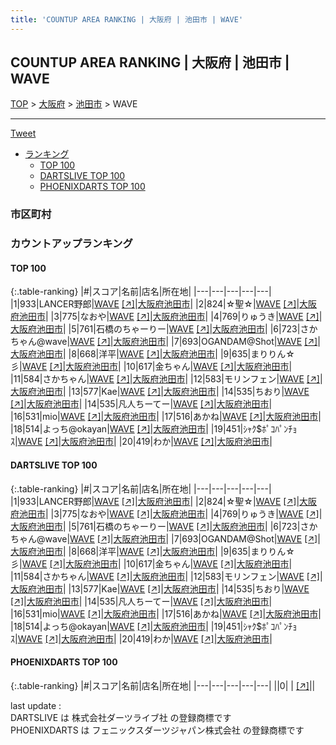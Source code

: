 ```yaml
---
title: 'COUNTUP AREA RANKING | 大阪府 | 池田市 | WAVE'
---
```

## COUNTUP AREA RANKING | 大阪府 | 池田市 | WAVE

[TOP](/darts/rank/) > [大阪府](/darts/rank/大阪府/) > [池田市](/darts/rank/大阪府/池田市/) > WAVE

___

<a href="https://twitter.com/share?ref_src=twsrc%5Etfw" data-text="COUNTUP AREA RANKING | 大阪府池田市WAVE" class="twitter-share-button" data-hashtags="DARTSLIVE,PHOENIXDARTS,darts,ダーツ" data-show-count="false">Tweet</a>

* [ランキング](#カウントアップランキング)
    * [TOP 100](#top-100)
    * [DARTSLIVE TOP 100](#dartslive-top-100)
    * [PHOENIXDARTS TOP 100](#phoenixdarts-top-100)

### 市区町村

<ul>

</ul>

### カウントアップランキング

#### TOP 100



{:.table-ranking}
|#|スコア|名前|店名|所在地|
|---|---|---|---|---|
|1|933|<span class="rank-name-dl">LANCER野郎</span>|<a href="/darts/rank/shops/8ebf30ed513158af58d385ea46352d8f.html">WAVE</a> <a href="https://search.dartslive.com/jp/shop/8ebf30ed513158af58d385ea46352d8f">[↗]</a>|<a href="/darts/rank/大阪府/池田市">大阪府池田市</a>|
|2|824|<span class="rank-name-dl">☆聖☆</span>|<a href="/darts/rank/shops/8ebf30ed513158af58d385ea46352d8f.html">WAVE</a> <a href="https://search.dartslive.com/jp/shop/8ebf30ed513158af58d385ea46352d8f">[↗]</a>|<a href="/darts/rank/大阪府/池田市">大阪府池田市</a>|
|3|775|<span class="rank-name-dl">なおや</span>|<a href="/darts/rank/shops/8ebf30ed513158af58d385ea46352d8f.html">WAVE</a> <a href="https://search.dartslive.com/jp/shop/8ebf30ed513158af58d385ea46352d8f">[↗]</a>|<a href="/darts/rank/大阪府/池田市">大阪府池田市</a>|
|4|769|<span class="rank-name-dl">りゅうき</span>|<a href="/darts/rank/shops/8ebf30ed513158af58d385ea46352d8f.html">WAVE</a> <a href="https://search.dartslive.com/jp/shop/8ebf30ed513158af58d385ea46352d8f">[↗]</a>|<a href="/darts/rank/大阪府/池田市">大阪府池田市</a>|
|5|761|<span class="rank-name-dl">石橋のちゃーりー</span>|<a href="/darts/rank/shops/8ebf30ed513158af58d385ea46352d8f.html">WAVE</a> <a href="https://search.dartslive.com/jp/shop/8ebf30ed513158af58d385ea46352d8f">[↗]</a>|<a href="/darts/rank/大阪府/池田市">大阪府池田市</a>|
|6|723|<span class="rank-name-dl">さかちゃん@wave</span>|<a href="/darts/rank/shops/8ebf30ed513158af58d385ea46352d8f.html">WAVE</a> <a href="https://search.dartslive.com/jp/shop/8ebf30ed513158af58d385ea46352d8f">[↗]</a>|<a href="/darts/rank/大阪府/池田市">大阪府池田市</a>|
|7|693|<span class="rank-name-dl">OGANDAM@Shot</span>|<a href="/darts/rank/shops/8ebf30ed513158af58d385ea46352d8f.html">WAVE</a> <a href="https://search.dartslive.com/jp/shop/8ebf30ed513158af58d385ea46352d8f">[↗]</a>|<a href="/darts/rank/大阪府/池田市">大阪府池田市</a>|
|8|668|<span class="rank-name-dl">洋平</span>|<a href="/darts/rank/shops/8ebf30ed513158af58d385ea46352d8f.html">WAVE</a> <a href="https://search.dartslive.com/jp/shop/8ebf30ed513158af58d385ea46352d8f">[↗]</a>|<a href="/darts/rank/大阪府/池田市">大阪府池田市</a>|
|9|635|<span class="rank-name-dl">まりりん☆彡</span>|<a href="/darts/rank/shops/8ebf30ed513158af58d385ea46352d8f.html">WAVE</a> <a href="https://search.dartslive.com/jp/shop/8ebf30ed513158af58d385ea46352d8f">[↗]</a>|<a href="/darts/rank/大阪府/池田市">大阪府池田市</a>|
|10|617|<span class="rank-name-dl">金ちゃん</span>|<a href="/darts/rank/shops/8ebf30ed513158af58d385ea46352d8f.html">WAVE</a> <a href="https://search.dartslive.com/jp/shop/8ebf30ed513158af58d385ea46352d8f">[↗]</a>|<a href="/darts/rank/大阪府/池田市">大阪府池田市</a>|
|11|584|<span class="rank-name-dl">さかちゃん</span>|<a href="/darts/rank/shops/8ebf30ed513158af58d385ea46352d8f.html">WAVE</a> <a href="https://search.dartslive.com/jp/shop/8ebf30ed513158af58d385ea46352d8f">[↗]</a>|<a href="/darts/rank/大阪府/池田市">大阪府池田市</a>|
|12|583|<span class="rank-name-dl">モリンフェン</span>|<a href="/darts/rank/shops/8ebf30ed513158af58d385ea46352d8f.html">WAVE</a> <a href="https://search.dartslive.com/jp/shop/8ebf30ed513158af58d385ea46352d8f">[↗]</a>|<a href="/darts/rank/大阪府/池田市">大阪府池田市</a>|
|13|577|<span class="rank-name-dl">Kae</span>|<a href="/darts/rank/shops/8ebf30ed513158af58d385ea46352d8f.html">WAVE</a> <a href="https://search.dartslive.com/jp/shop/8ebf30ed513158af58d385ea46352d8f">[↗]</a>|<a href="/darts/rank/大阪府/池田市">大阪府池田市</a>|
|14|535|<span class="rank-name-dl">ちおり</span>|<a href="/darts/rank/shops/8ebf30ed513158af58d385ea46352d8f.html">WAVE</a> <a href="https://search.dartslive.com/jp/shop/8ebf30ed513158af58d385ea46352d8f">[↗]</a>|<a href="/darts/rank/大阪府/池田市">大阪府池田市</a>|
|14|535|<span class="rank-name-dl">凡人ちーてー</span>|<a href="/darts/rank/shops/8ebf30ed513158af58d385ea46352d8f.html">WAVE</a> <a href="https://search.dartslive.com/jp/shop/8ebf30ed513158af58d385ea46352d8f">[↗]</a>|<a href="/darts/rank/大阪府/池田市">大阪府池田市</a>|
|16|531|<span class="rank-name-dl">mio</span>|<a href="/darts/rank/shops/8ebf30ed513158af58d385ea46352d8f.html">WAVE</a> <a href="https://search.dartslive.com/jp/shop/8ebf30ed513158af58d385ea46352d8f">[↗]</a>|<a href="/darts/rank/大阪府/池田市">大阪府池田市</a>|
|17|516|<span class="rank-name-dl">あかね</span>|<a href="/darts/rank/shops/8ebf30ed513158af58d385ea46352d8f.html">WAVE</a> <a href="https://search.dartslive.com/jp/shop/8ebf30ed513158af58d385ea46352d8f">[↗]</a>|<a href="/darts/rank/大阪府/池田市">大阪府池田市</a>|
|18|514|<span class="rank-name-dl">よっち@okayan</span>|<a href="/darts/rank/shops/8ebf30ed513158af58d385ea46352d8f.html">WAVE</a> <a href="https://search.dartslive.com/jp/shop/8ebf30ed513158af58d385ea46352d8f">[↗]</a>|<a href="/darts/rank/大阪府/池田市">大阪府池田市</a>|
|19|451|<span class="rank-name-dl">ｼｬｸ$ﾎﾟｺﾊﾟﾝﾁｮｽ</span>|<a href="/darts/rank/shops/8ebf30ed513158af58d385ea46352d8f.html">WAVE</a> <a href="https://search.dartslive.com/jp/shop/8ebf30ed513158af58d385ea46352d8f">[↗]</a>|<a href="/darts/rank/大阪府/池田市">大阪府池田市</a>|
|20|419|<span class="rank-name-dl">わか</span>|<a href="/darts/rank/shops/8ebf30ed513158af58d385ea46352d8f.html">WAVE</a> <a href="https://search.dartslive.com/jp/shop/8ebf30ed513158af58d385ea46352d8f">[↗]</a>|<a href="/darts/rank/大阪府/池田市">大阪府池田市</a>|


#### DARTSLIVE TOP 100



{:.table-ranking}
|#|スコア|名前|店名|所在地|
|---|---|---|---|---|
|1|933|<span class="rank-name-dl">LANCER野郎</span>|<a href="/darts/rank/shops/8ebf30ed513158af58d385ea46352d8f.html">WAVE</a> <a href="https://search.dartslive.com/jp/shop/8ebf30ed513158af58d385ea46352d8f">[↗]</a>|<a href="/darts/rank/大阪府/池田市">大阪府池田市</a>|
|2|824|<span class="rank-name-dl">☆聖☆</span>|<a href="/darts/rank/shops/8ebf30ed513158af58d385ea46352d8f.html">WAVE</a> <a href="https://search.dartslive.com/jp/shop/8ebf30ed513158af58d385ea46352d8f">[↗]</a>|<a href="/darts/rank/大阪府/池田市">大阪府池田市</a>|
|3|775|<span class="rank-name-dl">なおや</span>|<a href="/darts/rank/shops/8ebf30ed513158af58d385ea46352d8f.html">WAVE</a> <a href="https://search.dartslive.com/jp/shop/8ebf30ed513158af58d385ea46352d8f">[↗]</a>|<a href="/darts/rank/大阪府/池田市">大阪府池田市</a>|
|4|769|<span class="rank-name-dl">りゅうき</span>|<a href="/darts/rank/shops/8ebf30ed513158af58d385ea46352d8f.html">WAVE</a> <a href="https://search.dartslive.com/jp/shop/8ebf30ed513158af58d385ea46352d8f">[↗]</a>|<a href="/darts/rank/大阪府/池田市">大阪府池田市</a>|
|5|761|<span class="rank-name-dl">石橋のちゃーりー</span>|<a href="/darts/rank/shops/8ebf30ed513158af58d385ea46352d8f.html">WAVE</a> <a href="https://search.dartslive.com/jp/shop/8ebf30ed513158af58d385ea46352d8f">[↗]</a>|<a href="/darts/rank/大阪府/池田市">大阪府池田市</a>|
|6|723|<span class="rank-name-dl">さかちゃん@wave</span>|<a href="/darts/rank/shops/8ebf30ed513158af58d385ea46352d8f.html">WAVE</a> <a href="https://search.dartslive.com/jp/shop/8ebf30ed513158af58d385ea46352d8f">[↗]</a>|<a href="/darts/rank/大阪府/池田市">大阪府池田市</a>|
|7|693|<span class="rank-name-dl">OGANDAM@Shot</span>|<a href="/darts/rank/shops/8ebf30ed513158af58d385ea46352d8f.html">WAVE</a> <a href="https://search.dartslive.com/jp/shop/8ebf30ed513158af58d385ea46352d8f">[↗]</a>|<a href="/darts/rank/大阪府/池田市">大阪府池田市</a>|
|8|668|<span class="rank-name-dl">洋平</span>|<a href="/darts/rank/shops/8ebf30ed513158af58d385ea46352d8f.html">WAVE</a> <a href="https://search.dartslive.com/jp/shop/8ebf30ed513158af58d385ea46352d8f">[↗]</a>|<a href="/darts/rank/大阪府/池田市">大阪府池田市</a>|
|9|635|<span class="rank-name-dl">まりりん☆彡</span>|<a href="/darts/rank/shops/8ebf30ed513158af58d385ea46352d8f.html">WAVE</a> <a href="https://search.dartslive.com/jp/shop/8ebf30ed513158af58d385ea46352d8f">[↗]</a>|<a href="/darts/rank/大阪府/池田市">大阪府池田市</a>|
|10|617|<span class="rank-name-dl">金ちゃん</span>|<a href="/darts/rank/shops/8ebf30ed513158af58d385ea46352d8f.html">WAVE</a> <a href="https://search.dartslive.com/jp/shop/8ebf30ed513158af58d385ea46352d8f">[↗]</a>|<a href="/darts/rank/大阪府/池田市">大阪府池田市</a>|
|11|584|<span class="rank-name-dl">さかちゃん</span>|<a href="/darts/rank/shops/8ebf30ed513158af58d385ea46352d8f.html">WAVE</a> <a href="https://search.dartslive.com/jp/shop/8ebf30ed513158af58d385ea46352d8f">[↗]</a>|<a href="/darts/rank/大阪府/池田市">大阪府池田市</a>|
|12|583|<span class="rank-name-dl">モリンフェン</span>|<a href="/darts/rank/shops/8ebf30ed513158af58d385ea46352d8f.html">WAVE</a> <a href="https://search.dartslive.com/jp/shop/8ebf30ed513158af58d385ea46352d8f">[↗]</a>|<a href="/darts/rank/大阪府/池田市">大阪府池田市</a>|
|13|577|<span class="rank-name-dl">Kae</span>|<a href="/darts/rank/shops/8ebf30ed513158af58d385ea46352d8f.html">WAVE</a> <a href="https://search.dartslive.com/jp/shop/8ebf30ed513158af58d385ea46352d8f">[↗]</a>|<a href="/darts/rank/大阪府/池田市">大阪府池田市</a>|
|14|535|<span class="rank-name-dl">ちおり</span>|<a href="/darts/rank/shops/8ebf30ed513158af58d385ea46352d8f.html">WAVE</a> <a href="https://search.dartslive.com/jp/shop/8ebf30ed513158af58d385ea46352d8f">[↗]</a>|<a href="/darts/rank/大阪府/池田市">大阪府池田市</a>|
|14|535|<span class="rank-name-dl">凡人ちーてー</span>|<a href="/darts/rank/shops/8ebf30ed513158af58d385ea46352d8f.html">WAVE</a> <a href="https://search.dartslive.com/jp/shop/8ebf30ed513158af58d385ea46352d8f">[↗]</a>|<a href="/darts/rank/大阪府/池田市">大阪府池田市</a>|
|16|531|<span class="rank-name-dl">mio</span>|<a href="/darts/rank/shops/8ebf30ed513158af58d385ea46352d8f.html">WAVE</a> <a href="https://search.dartslive.com/jp/shop/8ebf30ed513158af58d385ea46352d8f">[↗]</a>|<a href="/darts/rank/大阪府/池田市">大阪府池田市</a>|
|17|516|<span class="rank-name-dl">あかね</span>|<a href="/darts/rank/shops/8ebf30ed513158af58d385ea46352d8f.html">WAVE</a> <a href="https://search.dartslive.com/jp/shop/8ebf30ed513158af58d385ea46352d8f">[↗]</a>|<a href="/darts/rank/大阪府/池田市">大阪府池田市</a>|
|18|514|<span class="rank-name-dl">よっち@okayan</span>|<a href="/darts/rank/shops/8ebf30ed513158af58d385ea46352d8f.html">WAVE</a> <a href="https://search.dartslive.com/jp/shop/8ebf30ed513158af58d385ea46352d8f">[↗]</a>|<a href="/darts/rank/大阪府/池田市">大阪府池田市</a>|
|19|451|<span class="rank-name-dl">ｼｬｸ$ﾎﾟｺﾊﾟﾝﾁｮｽ</span>|<a href="/darts/rank/shops/8ebf30ed513158af58d385ea46352d8f.html">WAVE</a> <a href="https://search.dartslive.com/jp/shop/8ebf30ed513158af58d385ea46352d8f">[↗]</a>|<a href="/darts/rank/大阪府/池田市">大阪府池田市</a>|
|20|419|<span class="rank-name-dl">わか</span>|<a href="/darts/rank/shops/8ebf30ed513158af58d385ea46352d8f.html">WAVE</a> <a href="https://search.dartslive.com/jp/shop/8ebf30ed513158af58d385ea46352d8f">[↗]</a>|<a href="/darts/rank/大阪府/池田市">大阪府池田市</a>|


#### PHOENIXDARTS TOP 100



{:.table-ranking}
|#|スコア|名前|店名|所在地|
|---|---|---|---|---|
||0|<span class="rank-name-dl"> </span>|<a href="/darts/rank/shops/.html"></a> <a href="">[↗]</a>|<a href="/darts/rank//"></a>|


<div class="footer border-top border-gray-light mt-5 pt-3 text-right text-gray">
    last update : <span style="font-weight: italic" id="foot_last_modified"></span><br />
    DARTSLIVE は 株式会社ダーツライブ社 の登録商標です<br />
    PHOENIXDARTS は フェニックスダーツジャパン株式会社 の登録商標です<br />
</div>

<script src="https://cdnjs.cloudflare.com/ajax/libs/jquery.tablesorter/2.31.3/js/jquery.tablesorter.min.js" integrity="sha512-qzgd5cYSZcosqpzpn7zF2ZId8f/8CHmFKZ8j7mU4OUXTNRd5g+ZHBPsgKEwoqxCtdQvExE5LprwwPAgoicguNg==" crossorigin="anonymous" referrerpolicy="no-referrer"></script>
<link rel="stylesheet" href="https://cdnjs.cloudflare.com/ajax/libs/jquery.tablesorter/2.31.3/css/theme.default.min.css" integrity="sha512-wghhOJkjQX0Lh3NSWvNKeZ0ZpNn+SPVXX1Qyc9OCaogADktxrBiBdKGDoqVUOyhStvMBmJQ8ZdMHiR3wuEq8+w==" crossorigin="anonymous" referrerpolicy="no-referrer" />
<script>
$(function() {
    $(".table-ranking").tablesorter({sortList:[[0, 0]]});
    $("#foot_last_modified").text(formatDate(new Date(document.lastModified), 'yyyy-MM-dd HH:mm:ss'));
});
</script>

<script async src="https://platform.twitter.com/widgets.js" charset="utf-8"></script>